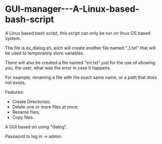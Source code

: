 # GUI-manager---A-Linux-based-bash-script

A Linux based bash script, this script can only be run on linux OS based system.

The file is ex_dialog.sh, wich will create another file named "_1.txt"  that will be used to temporarely store variables.  

There will also be created a file named "err.txt" just for the use of showing you, the user, what was the error in case it happens.  

For example, renaming a file with the exact same name, or a path that does not exists.


Features:  

 - Create Directories;  
 - Delete one or more files at once;  
 - Rename files;  
 - Copy files.  

A GUI based on using "dialog".  

Password to log in -> admin
